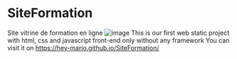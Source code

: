 # SiteFormation
Site vitrine de formation en ligne
![image](https://user-images.githubusercontent.com/105484902/190839115-32dd82b5-350f-41e4-ba70-6d3e8fb82b2a.png)
This is our first web static project with html, css and javascript front-end only without any framework
You can visit it on https://hey-mario.github.io/SiteFormation/

